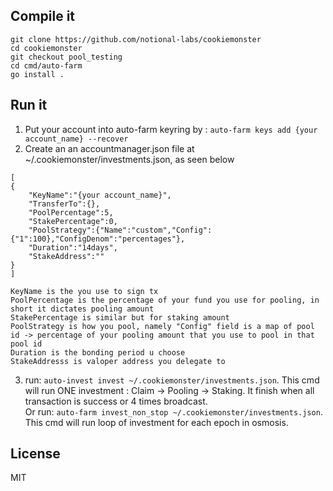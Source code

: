 


## Compile it


```
git clone https://github.com/notional-labs/cookiemonster
cd cookiemonster
git checkout pool_testing
cd cmd/auto-farm
go install .
```


## Run it
1. Put your account into auto-farm keyring by : `auto-farm keys add {your account_name} --recover`
2. Create an an accountmanager.json file at ~/.cookiemonster/investments.json, as seen below
```
[
{
    "KeyName":"{your account_name}",
    "TransferTo":{},
    "PoolPercentage":5,
    "StakePercentage":0,
    "PoolStrategy":{"Name":"custom","Config":{"1":100},"ConfigDenom":"percentages"},
    "Duration":"14days",
    "StakeAddress":""
}
]
```
```
KeyName is the you use to sign tx
PoolPercentage is the percentage of your fund you use for pooling, in short it dictates pooling amount
StakePercentage is similar but for staking amount
PoolStrategy is how you pool, namely "Config" field is a map of pool id -> percentage of your pooling amount that you use to pool in that pool id
Duration is the bonding period u choose
StakeAddresss is valoper address you delegate to
```

3. run: `auto-invest invest ~/.cookiemonster/investments.json`.  This cmd will run ONE investment : Claim -> Pooling -> Staking. It finish when all transaction is success or 4 times broadcast. </br>
  Or run: `auto-farm invest_non_stop ~/.cookiemonster/investments.json`.   This cmd will run loop of investment for each epoch in osmosis.



## License

MIT
